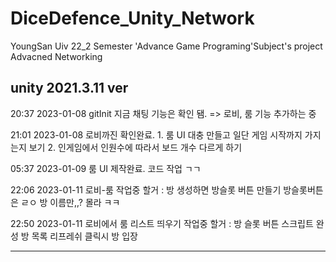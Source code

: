 # DiceDefence_Unity_Network
YoungSan Uiv 22_2 Semester 'Advance Game Programing'Subject's project
Advacned Networking

unity 2021.3.11 ver
------------------------------------------------------------
20:37 2023-01-08	gitInit
		지금 채팅 기능은 확인 됌.
			=> 로비, 룸 기능 추가하는 중

21:01 2023-01-08	로비까진 확인완료. 
	1. 룸 UI 대충 만들고 일단 게임 시작까지 가지는지 보기
	2. 인게임에서 인원수에 따라서 보드 개수 다르게 하기

05:37 2023-01-09	룸 UI 제작완료.
			코드 작업 ㄱㄱ
			
22:06 2023-01-11	로비-룸 작업중
	할거 : 방 생성하면 방슬롯 버튼 만들기
		방슬롯버튼은 ㄹㅇ 방 이름만,,? 몰라 ㅋㅋ

22:50 2023-01-11	로비에서 룸 리스트 띄우기 작업중
	할거 : 방 슬롯 버튼 스크립트 완성
		방 목록 리프레쉬
		클릭시 방 입장


------------------------------------------------------------
